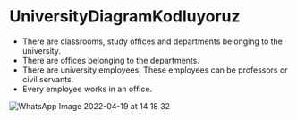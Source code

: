# UniversityDiagramKodluyoruz
* There are classrooms, study offices and departments belonging to the university.
* There are offices belonging to the departments.
* There are university employees. These employees can be professors or civil servants.
* Every employee works in an office.

![WhatsApp Image 2022-04-19 at 14 18 32](https://user-images.githubusercontent.com/66221991/163993176-611ddcf1-481d-4d72-b1ca-537089d38436.jpeg)
